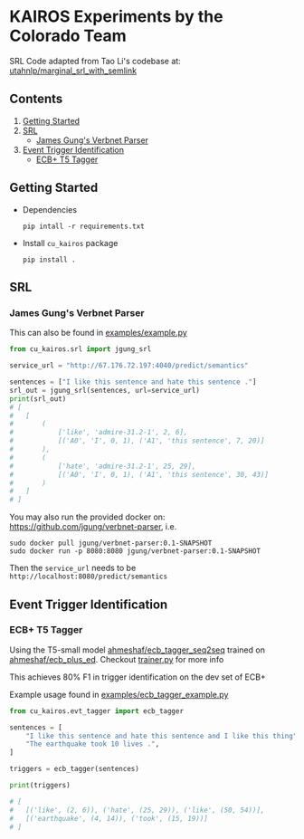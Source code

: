 # KAIROS Experiments by the Colorado Team

SRL Code adapted from Tao Li's codebase at: [utahnlp/marginal_srl_with_semlink](https://github.com/utahnlp/marginal_srl_with_semlink)

## Contents
1. [Getting Started](#getting-started)
2. [SRL](#srl)
   - [James Gung's Verbnet Parser](#james-gungs-verbnet-parser)
3. [Event Trigger Identification](#event-trigger-identification)
   - [ECB+ T5 Tagger](#ecb-t5-tagger)

## Getting Started

- Dependencies
    ```shell
    pip intall -r requirements.txt
    ```

- Install `cu_kairos` package
    ```shell
    pip install .
    ```

## SRL

### James Gung's Verbnet Parser

This can also be found in [examples/example.py](examples/example.py)
```python
from cu_kairos.srl import jgung_srl

service_url = "http://67.176.72.197:4040/predict/semantics"

sentences = ["I like this sentence and hate this sentence ."]
srl_out = jgung_srl(sentences, url=service_url)
print(srl_out)
# [
#   [   
#       (
#           ['like', 'admire-31.2-1', 2, 6], 
#           [('A0', 'I', 0, 1), ('A1', 'this sentence', 7, 20)]
#       ), 
#       (
#           ['hate', 'admire-31.2-1', 25, 29], 
#           [('A0', 'I', 0, 1), ('A1', 'this sentence', 30, 43)]
#       )
#   ]
# ]
```

You may also run the provided docker on: https://github.com/jgung/verbnet-parser, i.e.

```shell
sudo docker pull jgung/verbnet-parser:0.1-SNAPSHOT
sudo docker run -p 8080:8080 jgung/verbnet-parser:0.1-SNAPSHOT
```

Then the `service_url` needs to be `http://localhost:8080/predict/semantics`

## Event Trigger Identification

### ECB+ T5 Tagger
Using the T5-small model [ahmeshaf/ecb_tagger_seq2seq](https://huggingface.co/ahmeshaf/ecb_tagger_seq2seq) trained on [ahmeshaf/ecb_plus_ed](https://huggingface.co/datasets/ahmeshaf/ecb_plus_ed). Checkout [trainer.py](cu_kairos/evt_tagger/hf/trainer.py) for more info

This achieves 80% F1 in trigger identification on the dev set of ECB+

Example usage found in [examples/ecb_tagger_example.py](examples/ecb_tagger_example.py)

```python
from cu_kairos.evt_tagger import ecb_tagger

sentences = [
    "I like this sentence and hate this sentence and I like this thing",
    "The earthquake took 10 lives .",
]

triggers = ecb_tagger(sentences)

print(triggers)

# [
#   [('like', (2, 6)), ('hate', (25, 29)), ('like', (50, 54))],
#   [('earthquake', (4, 14)), ('took', (15, 19))]
# ]
```